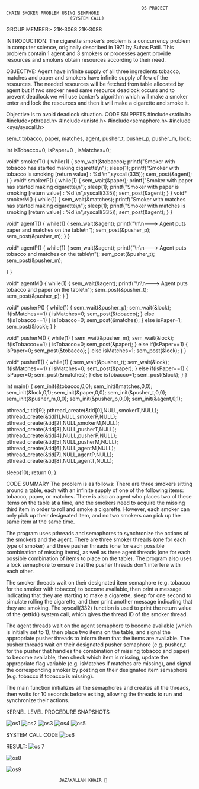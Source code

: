                                                        OS PROJECT
    CHAIN SMOKER PROBLEM USING SEMPHORE
                            (SYSTEM CALL)

GROUP MEMBER:-
21K-3068
21K-3088










INTRODUCTION:
The cigarette smoker’s problem is a concurrency problem in computer science, originally described in 1971 by Suhas Patil.
This problem contain 1 agent and 3 smokers or processes agent provide resources and smokers obtain resources according to their need.

OBJECTIVE:
Agent have infinite supply of all three ingredients tobacco, matches and paper and smokers have infinite supply of few of the resources.
The needed resources will be fetched from table allocated by agent but if two smoker need same resource deadlock occurs and to prevent deadlock we will use banker’s algorithm which will make a smoker enter and lock the resources and then it will make a cigarette and smoke it.

Objective is to avoid deadlock situation.
CODE SNIPPETS
#include<stdio.h>
#include<pthread.h>
#include<unistd.h>
#include<semaphore.h>
#include <sys/syscall.h>


sem_t tobacco, paper, matches, agent, pusher_t, pusher_p, pusher_m, lock;


int isTobacco=0, isPaper=0 , isMatches=0;


void* smokerT()
{
  while(1)
  {
    sem_wait(&tobacco);
    printf("Smoker with tobacoo has started making cigarette\n");
    sleep(1);
    printf("Smoker with tobacco is smoking  [return value] : %d \n",syscall(335));
    sem_post(&agent);
  }
}
void* smokerP()
{
  while(1)
  {
    sem_wait(&paper);
    printf("Smoker with paper has started making cigarette\n");
    sleep(1);
    printf("Smoker with paper is smoking [return value] : %d \n",syscall(335));
    sem_post(&agent);
  }
}
void* smokerM()
{
  while(1)
  {
    sem_wait(&matches);
    printf("Smoker with matches has started making cigarette\n");
    sleep(1);
    printf("Smoker with matches is smoking [return value] : %d \n",syscall(335));
    sem_post(&agent);
  }
}


void* agentT()
{
  while(1)
  {
    sem_wait(&agent);
    printf("\n\n---> Agent puts paper and matches on the table\n");
    sem_post(&pusher_p);
    sem_post(&pusher_m);
  }
}

void* agentP()
{
  while(1)
  {
    sem_wait(&agent);
    printf("\n\n---> Agent puts tobacco and matches on the table\n");
    sem_post(&pusher_t);
    sem_post(&pusher_m);

  }
}

void* agentM()
{
  while(1)
  {
    sem_wait(&agent);
    printf("\n\n---> Agent puts tobacco and paper on the table\n");
    sem_post(&pusher_t);
    sem_post(&pusher_p);
  }
}


void* pusherP()
{
  while(1)
  {
    sem_wait(&pusher_p);
    sem_wait(&lock);
    if(isMatches==1)
    {
      isMatches=0;
      sem_post(&tobacco);
    }
    else if(isTobacco==1)
    {
      isTobacco=0;
      sem_post(&matches);
    }
    else
    isPaper=1;
    sem_post(&lock);
  }
}


void* pusherM()
{
  while(1)
  {
    sem_wait(&pusher_m);
    sem_wait(&lock);
    if(isTobacco==1)
    {
      isTobacco=0;
      sem_post(&paper);
    }
    else if(isPaper==1)
    {
      isPaper=0;
      sem_post(&tobacco);
    }
    else
    isMatches=1;
    sem_post(&lock);
  }
}


void* pusherT()
{
  while(1)
  {
    sem_wait(&pusher_t);
    sem_wait(&lock);
    if(isMatches==1)
    {
      isMatches=0;
      sem_post(&paper);
    }
    else if(isPaper==1)
    {
      isPaper=0;
      sem_post(&matches);
    }
    else
    isTobacco=1;
    sem_post(&lock);
  }
}



int main()
{
  sem_init(&tobacco,0,0);
  sem_init(&matches,0,0);
  sem_init(&lock,0,1);
  sem_init(&paper,0,0);
  sem_init(&pusher_t,0,0);
  sem_init(&pusher_m,0,0);
  sem_init(&pusher_p,0,0);
  sem_init(&agent,0,1);

  pthread_t tid[9];
  pthread_create(&tid[0],NULL,smokerT,NULL);
  pthread_create(&tid[1],NULL,smokerP,NULL);
  pthread_create(&tid[2],NULL,smokerM,NULL);
  pthread_create(&tid[3],NULL,pusherT,NULL);
  pthread_create(&tid[4],NULL,pusherP,NULL);
  pthread_create(&tid[5],NULL,pusherM,NULL);
  pthread_create(&tid[6],NULL,agentM,NULL);
  pthread_create(&tid[7],NULL,agentP,NULL);
  pthread_create(&tid[8],NULL,agentT,NULL);

  sleep(10);
  return 0;
}



CODE SUMMARY
The problem is as follows: There are three smokers sitting around a table, each with an infinite supply of one of the following items: tobacco, paper, or matches. There is also an agent who places two of these items on the table at a time, and the smokers need to acquire the missing third item in order to roll and smoke a cigarette. However, each smoker can only pick up their designated item, and no two smokers can pick up the same item at the same time.

The program uses pthreads and semaphores to synchronize the actions of the smokers and the agent. There are three smoker threads (one for each type of smoker) and three pusher threads (one for each possible combination of missing items), as well as three agent threads (one for each possible combination of items to place on the table). The program also uses a lock semaphore to ensure that the pusher threads don't interfere with each other.

The smoker threads wait on their designated item semaphore (e.g. tobacco for the smoker with tobacco) to become available, then print a message indicating that they are starting to make a cigarette, sleep for one second to simulate rolling the cigarette, and then print another message indicating that they are smoking. The syscall(332) function is used to print the return value of the gettid() system call, which gives the thread ID of the smoker thread.

The agent threads wait on the agent semaphore to become available (which is initially set to 1), then place two items on the table, and signal the appropriate pusher threads to inform them that the items are available. The pusher threads wait on their designated pusher semaphore (e.g. pusher_t for the pusher that handles the combination of missing tobacco and paper) to become available, then check which item is missing, update the appropriate flag variable (e.g. isMatches if matches are missing), and signal the corresponding smoker by posting on their designated item semaphore (e.g. tobacco if tobacco is missing).

The main function initializes all the semaphores and creates all the threads, then waits for 10 seconds before exiting, allowing the threads to run and synchronize their actions.










KERNEL LEVEL PROCEDURE SNAPSHOTS
  
 
 
 
 
![os1](https://github.com/k213088/NuOsThSpr23/assets/127028606/6f6f3c9b-af55-485a-83c7-ce661362ca00)
![os2](https://github.com/k213088/NuOsThSpr23/assets/127028606/9f576b7d-8208-465b-a958-cbb765707d63)
![os3](https://github.com/k213088/NuOsThSpr23/assets/127028606/6688942d-abf1-470d-969e-ea8b83b056f8)
![os4](https://github.com/k213088/NuOsThSpr23/assets/127028606/aebe6a14-fff0-49f1-b775-9afe97c7f28d)
![os5](https://github.com/k213088/NuOsThSpr23/assets/127028606/253d2b28-d0f2-4a55-9e5c-8c7d81d5ef02)
 
 
 
 


SYSTEM CALL CODE
 ![os6](https://github.com/k213088/NuOsThSpr23/assets/127028606/5e2f9758-da49-499f-a254-2752f1621430)


RESULT:
![os 7](https://github.com/k213088/NuOsThSpr23/assets/127028606/b2c28e1c-287f-465f-8dcd-25692e8adabc)


![os8](https://github.com/k213088/NuOsThSpr23/assets/127028606/6a95e563-10bd-4e0a-bff1-69a6b1ee0d02)

![os9](https://github.com/k213088/NuOsThSpr23/assets/127028606/8700eba2-afee-4f3c-b6b7-84edb605ec1d)


 

 
 


                        JAZAKALLAH KHAIR 
